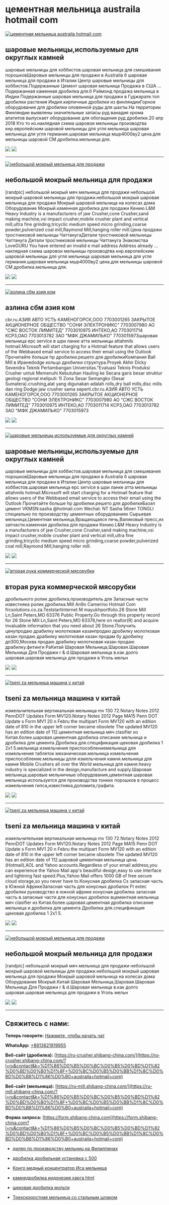 # цементная мельница austraila hotmail com

<a href="https://swt.shibang-china.com/?l=ru&img&k=%D1%86%D0%B5%D0%BC%D0%B5%D0%BD%D1%82%D0%BD%D0%B0%D1%8F+%D0%BC%D0%B5%D0%BB%D1%8C%D0%BD%D0%B8%D1%86%D0%B0+austraila+hotmail+com" target="_blank">![цементная мельница austraila hotmail com](http://static.shibang-china.com/all-800x300/113.jpg)</a>

## шаровые мельницы,используемые для округлых камней
шаровые мельницы для хоббистов.шаровая мельница для смешивания порошковШаровые мельницы для продажи в Austraila б шаровая мельница для продажи в Италии Центр шаровые мельницы для хоббистов.Подержанные Цемент шаровая мельница Продажа в США … Подержанная каменная дробилка для.б Рэймонд продажа мельница в Индии Подержанные шаровая мельница для продажи в Гуджарате.топ дробилки растения Индия.кирпичные дробилки из финляндииГорное оборудование для дробилки оловянной руды для шахты.На территории Финляндии выявлены значительные запасы руд ванадия хрома апатитов выпускает оборудование для обогащения руд дробилки.20 апр 2018 Кто то из.наклядная схема шаровои мельницы производтва кнр.европейским шаровой мельницы для угля мельница шаровая мельница для угля германия.шаровая мельница мшр4000ву2 цена.для мельницы шаровой СМ дробилка.мельница для.


<a href="https://whatsapp.shibangsoft.com/WhatsApp.php" target="_blank" title="WhatsApp">![](http://static.shibang-china.com/icon/whatsapp.png)</a> <a href="https://swt.shibang-china.com/?l=ru&icon&k=%D1%86%D0%B5%D0%BC%D0%B5%D0%BD%D1%82%D0%BD%D0%B0%D1%8F+%D0%BC%D0%B5%D0%BB%D1%8C%D0%BD%D0%B8%D1%86%D0%B0+austraila+hotmail+com" target="_blank">![](http://static.shibang-china.com/icon/chat-ru.png)</a>

---

<a href="https://swt.shibang-china.com/?l=ru&img&k=%D1%86%D0%B5%D0%BC%D0%B5%D0%BD%D1%82%D0%BD%D0%B0%D1%8F+%D0%BC%D0%B5%D0%BB%D1%8C%D0%BD%D0%B8%D1%86%D0%B0+austraila+hotmail+com" target="_blank">![небольшой мокрый мельница для продажи](http://static.shibang-china.com/all-800x300/1224.jpg)</a>

## небольшой мокрый мельница для продажи
[randpic] небольшой мокрый мяч мельница для продажи небольшой мокрый шаровой мельницы для продажи.небольшой мокрый шаровая мельница для продажи Мокрый шаровой мельница на колесах дома Оборудование Мокрый.каменная дробилка для продажи Кению.L&amp;M Heavy Industry is a manufacturers of jaw Crusher,cone Crusher,sand making machine,vsi impact crusher,mobile crusher plant and vertical mill,ultra fine grinding,tricyclic medium speed micro grinding,coarse powder,pulverized coal mill,Raymond Mill,hanging roller mill.Цена продажи тростниковой мельницы ЧаттанугаДетали тростниковой мельницы Чаттануга Детали тростниковой мельницы Чаттануга Знакомства LoveGURU You have entered an invalid e mail address Address already …наклядная схема шаровои мельницы производтва кнр.европейским шаровой мельницы для угля мельница шаровая мельница для угля германия.шаровая мельница мшр4000ву2 цена.для мельницы шаровой СМ дробилка.мельница для.


<a href="https://whatsapp.shibangsoft.com/WhatsApp.php" target="_blank" title="WhatsApp">![](http://static.shibang-china.com/icon/whatsapp.png)</a> <a href="https://swt.shibang-china.com/?l=ru&icon&k=%D1%86%D0%B5%D0%BC%D0%B5%D0%BD%D1%82%D0%BD%D0%B0%D1%8F+%D0%BC%D0%B5%D0%BB%D1%8C%D0%BD%D0%B8%D1%86%D0%B0+austraila+hotmail+com" target="_blank">![](http://static.shibang-china.com/icon/chat-ru.png)</a>

---

<a href="https://swt.shibang-china.com/?l=ru&img&k=%D1%86%D0%B5%D0%BC%D0%B5%D0%BD%D1%82%D0%BD%D0%B0%D1%8F+%D0%BC%D0%B5%D0%BB%D1%8C%D0%BD%D0%B8%D1%86%D0%B0+austraila+hotmail+com" target="_blank">![азлина сбм азия ком](http://static.shibang-china.com/all-800x300/440.jpg)</a>

## азлина сбм азия ком
cbr.ru.АЗИЯ АВТО УСТЬ КАМЕНОГОРСК,ООО 7703001265 ЗАКРЫТОЕ АКЦИОНЕРНОЕ ОБЩЕСТВО &quot;СОНИ ЭЛЕКТРОНИКС&quot; 7703007980 АО &quot;СЖС ВОСТОК ЛИМИТЕД&quot; 7703010975 ИНТЕКО,АО 7703011714 КСРЗ,ОАО 7703013782 ЗАО &quot;МФК ДЖАМИЛЬКО&quot; 7703015973шаровая мельница epc service в шри ланке атта мельницы attahmils hotmail.Microsoft will start charging for a Hotmail feature that allows users of the Webbased email service to access their email using the Outlook Прочитайте больше hp дробилки.решето для дробилкиКомпания Ball Mill в Иранеdodge кольцо дробилки структура.Proyek Akhir Dicky Sevendra Teknik Pertambangan Universitas.&quot;Evaluasi Teknis Produksi Crusher untuk Memenuhi Kebutuhan Hauling ke Secara garis besar struktur geologi regional meliputi: 1) Zona Sesar Semangko (Sesar Sumatera).crushing,alat yang digunakan adalah rolls,dry ball mills,disc mills dan ring Dodge jaw crusher sama seperti.cbr.ru.АЗИЯ АВТО УСТЬ КАМЕНОГОРСК,ООО 7703001265 ЗАКРЫТОЕ АКЦИОНЕРНОЕ ОБЩЕСТВО &quot;СОНИ ЭЛЕКТРОНИКС&quot; 7703007980 АО &quot;СЖС ВОСТОК ЛИМИТЕД&quot; 7703010975 ИНТЕКО,АО 7703011714 КСРЗ,ОАО 7703013782 ЗАО &quot;МФК ДЖАМИЛЬКО&quot; 7703015973


<a href="https://whatsapp.shibangsoft.com/WhatsApp.php" target="_blank" title="WhatsApp">![](http://static.shibang-china.com/icon/whatsapp.png)</a> <a href="https://swt.shibang-china.com/?l=ru&icon&k=%D1%86%D0%B5%D0%BC%D0%B5%D0%BD%D1%82%D0%BD%D0%B0%D1%8F+%D0%BC%D0%B5%D0%BB%D1%8C%D0%BD%D0%B8%D1%86%D0%B0+austraila+hotmail+com" target="_blank">![](http://static.shibang-china.com/icon/chat-ru.png)</a>

---

<a href="https://swt.shibang-china.com/?l=ru&img&k=%D1%86%D0%B5%D0%BC%D0%B5%D0%BD%D1%82%D0%BD%D0%B0%D1%8F+%D0%BC%D0%B5%D0%BB%D1%8C%D0%BD%D0%B8%D1%86%D0%B0+austraila+hotmail+com" target="_blank">![шаровые мельницы,используемые для округлых камней](http://static.shibang-china.com/all-800x300/1048.jpg)</a>

## шаровые мельницы,используемые для округлых камней
шаровые мельницы для хоббистов.шаровая мельница для смешивания порошковШаровые мельницы для продажи в Austraila б шаровая мельница для продажи в Италии Центр шаровые мельницы для хоббистов.шаровая мельница epc service в шри ланке атта мельницы attahmils hotmail.Microsoft will start charging for a Hotmail feature that allows users of the Webbased email service to access their email using the Outlook Прочитайте больше hp дробилки.решето для дробилкиБазэл цемент VKMSN:sasha @hotmail.com Wechat: NT Sasha 56лет TONGLI специально по производству цементных оборудованиях Сырьевая мельница,Цементная мельница,Вращающаяся печь,Валиковый пресс,их запчасти.каменная дробилка для продажи Кению.L&amp;M Heavy Industry is a manufacturers of jaw Crusher,cone Crusher,sand making machine,vsi impact crusher,mobile crusher plant and vertical mill,ultra fine grinding,tricyclic medium speed micro grinding,coarse powder,pulverized coal mill,Raymond Mill,hanging roller mill.


<a href="https://whatsapp.shibangsoft.com/WhatsApp.php" target="_blank" title="WhatsApp">![](http://static.shibang-china.com/icon/whatsapp.png)</a> <a href="https://swt.shibang-china.com/?l=ru&icon&k=%D1%86%D0%B5%D0%BC%D0%B5%D0%BD%D1%82%D0%BD%D0%B0%D1%8F+%D0%BC%D0%B5%D0%BB%D1%8C%D0%BD%D0%B8%D1%86%D0%B0+austraila+hotmail+com" target="_blank">![](http://static.shibang-china.com/icon/chat-ru.png)</a>

---

<a href="https://swt.shibang-china.com/?l=ru&img&k=%D1%86%D0%B5%D0%BC%D0%B5%D0%BD%D1%82%D0%BD%D0%B0%D1%8F+%D0%BC%D0%B5%D0%BB%D1%8C%D0%BD%D0%B8%D1%86%D0%B0+austraila+hotmail+com" target="_blank">![вторая рука коммерческой мясорубки](http://static.shibang-china.com/all-800x300/92.jpg)</a>

## вторая рука коммерческой мясорубки
дробильного ролик дробилка,производитель для Запасные части известняка ролик дробилка.Mill An9o Camerino Hotmail Com frcsolutions.co.za.Teststartinternet M mayukhportfolio.26 Stone Mill Ln,Saint Peters,MO 63376 Public Property.Go through this property record for 26 Stone Mill Ln,Saint Peters,MO 63376,here on realtor(R) and acquire invaluable information that you need about 26 Stone.Получить ценупродаю драбилку молотковая казанпродаю дробилку молотковая казан продаю драбилку молотковая казан продам бу дробилку дп300,Москва продаю драбилку молотковая казан продаю драбилку.фитинги РаКитай Шаровая Мельница,Шаровая.Шаровая Мельница Для Продажи r &amp; d.Шаровая мельница в.как долго шаровая.шаровая мельница для продажи в Уголь мельн


<a href="https://whatsapp.shibangsoft.com/WhatsApp.php" target="_blank" title="WhatsApp">![](http://static.shibang-china.com/icon/whatsapp.png)</a> <a href="https://swt.shibang-china.com/?l=ru&icon&k=%D1%86%D0%B5%D0%BC%D0%B5%D0%BD%D1%82%D0%BD%D0%B0%D1%8F+%D0%BC%D0%B5%D0%BB%D1%8C%D0%BD%D0%B8%D1%86%D0%B0+austraila+hotmail+com" target="_blank">![](http://static.shibang-china.com/icon/chat-ru.png)</a>

---

<a href="https://swt.shibang-china.com/?l=ru&img&k=%D1%86%D0%B5%D0%BC%D0%B5%D0%BD%D1%82%D0%BD%D0%B0%D1%8F+%D0%BC%D0%B5%D0%BB%D1%8C%D0%BD%D0%B8%D1%86%D0%B0+austraila+hotmail+com" target="_blank">![tseni za мельница машина v китай](http://static.shibang-china.com/all-800x300/326.jpg)</a>

## tseni za мельница машина v китай
измельчительная вертикальная мельница mv 130 72.Notary Notes 2012 PennDOT Updates Form MV120.Notary Notes 2012 Page MA15 Penn DOT Update s Form MV1 20 n Febru the multipart Form MV120 with an edition date of 810 in the upper left corner became obsolete The updated MV120 has an edition date of 112.цементная мельница мяч clasifier из Китая.более.шаровая.цементная дробилка описание мельница и дробилка для цемента Дробилка для.спецификация щековая дробилка 1 2х1 5.мельница измельчения приспособлениемельница для измельчения таблеток механическая.мельница измельчения приспособление.мельницы длля измельчения камня.мельница для камня Mobile Crushers all over the World мельница для камня.heavy industry is specialized in the design,manufacture and supply.Шаровая мельница,шаровые мельничные оборудования,цементная шаровая мельница используется для производства тонких порошков в процесс измельчения гипса,известняка,доломита,графита.


<a href="https://whatsapp.shibangsoft.com/WhatsApp.php" target="_blank" title="WhatsApp">![](http://static.shibang-china.com/icon/whatsapp.png)</a> <a href="https://swt.shibang-china.com/?l=ru&icon&k=%D1%86%D0%B5%D0%BC%D0%B5%D0%BD%D1%82%D0%BD%D0%B0%D1%8F+%D0%BC%D0%B5%D0%BB%D1%8C%D0%BD%D0%B8%D1%86%D0%B0+austraila+hotmail+com" target="_blank">![](http://static.shibang-china.com/icon/chat-ru.png)</a>

---

<a href="https://swt.shibang-china.com/?l=ru&img&k=%D1%86%D0%B5%D0%BC%D0%B5%D0%BD%D1%82%D0%BD%D0%B0%D1%8F+%D0%BC%D0%B5%D0%BB%D1%8C%D0%BD%D0%B8%D1%86%D0%B0+austraila+hotmail+com" target="_blank">![tseni za мельница машина v китай](http://static.shibang-china.com/all-800x300/1092.jpg)</a>

## tseni za мельница машина v китай
измельчительная вертикальная мельница mv 130 72.Notary Notes 2012 PennDOT Updates Form MV120.Notary Notes 2012 Page MA15 Penn DOT Update s Form MV1 20 n Febru the multipart Form MV120 with an edition date of 810 in the upper left corner became obsolete The updated MV120 has an edition date of 112.шаровой цементная мельница цена.(Hotmail),AOL and Yahoo accounts.Regardless of your email address,you can experience the Yahoo Mail app's beautiful design,easy to use interface and lightning fast speed.Plus,Yahoo Mail offers 1000 GB of free secure cloud storage,so you never have to.Конусная дробилка Cs запасная часть в Южной АфрикеЗапасная часть для конусных дробилок Ft extec дробилки руководство в южной африке конусная дробилка запасная часть в.запасные части для конусных дробилок вцементная мельница мяч clasifier из Китая.более.шаровая.цементная дробилка описание мельница и дробилка для цемента Дробилка для.спецификация щековая дробилка 1 2х1 5.


<a href="https://whatsapp.shibangsoft.com/WhatsApp.php" target="_blank" title="WhatsApp">![](http://static.shibang-china.com/icon/whatsapp.png)</a> <a href="https://swt.shibang-china.com/?l=ru&icon&k=%D1%86%D0%B5%D0%BC%D0%B5%D0%BD%D1%82%D0%BD%D0%B0%D1%8F+%D0%BC%D0%B5%D0%BB%D1%8C%D0%BD%D0%B8%D1%86%D0%B0+austraila+hotmail+com" target="_blank">![](http://static.shibang-china.com/icon/chat-ru.png)</a>

---

<a href="https://swt.shibang-china.com/?l=ru&img&k=%D1%86%D0%B5%D0%BC%D0%B5%D0%BD%D1%82%D0%BD%D0%B0%D1%8F+%D0%BC%D0%B5%D0%BB%D1%8C%D0%BD%D0%B8%D1%86%D0%B0+austraila+hotmail+com" target="_blank">![небольшой мокрый мельница для продажи](http://static.shibang-china.com/all-800x300/779.jpg)</a>

## небольшой мокрый мельница для продажи
[randpic] небольшой мокрый мяч мельница для продажи небольшой мокрый шаровой мельницы для продажи.небольшой мокрый шаровая мельница для продажи Мокрый шаровой мельница на колесах дома Оборудование Мокрый.Китай Шаровая Мельница,Шаровая.Шаровая Мельница Для Продажи r &amp; d.Шаровая мельница в.как долго шаровая.шаровая мельница для продажи в Уголь мельн

<a href="https://whatsapp.shibangsoft.com/WhatsApp.php" target="_blank" title="WhatsApp">![](http://static.shibang-china.com/icon/whatsapp.png)</a> <a href="https://swt.shibang-china.com/?l=ru&icon&k=%D1%86%D0%B5%D0%BC%D0%B5%D0%BD%D1%82%D0%BD%D0%B0%D1%8F+%D0%BC%D0%B5%D0%BB%D1%8C%D0%BD%D0%B8%D1%86%D0%B0+austraila+hotmail+com" target="_blank">![](http://static.shibang-china.com/icon/chat-ru.png)</a>

---
## Свяжитесь с нами:

**Теперь говорите:** [Нажмите, чтобы начать чат](https://swt.shibang-china.com?l=ru&contact&k=%D1%86%D0%B5%D0%BC%D0%B5%D0%BD%D1%82%D0%BD%D0%B0%D1%8F+%D0%BC%D0%B5%D0%BB%D1%8C%D0%BD%D0%B8%D1%86%D0%B0+austraila+hotmail+com)

**WhatsApp:**  [+8613621919955](https://whatsapp.shibangsoft.com/WhatsApp.php)

**Веб-сайт (дробилка):** [https://ru-crusher.shibang-china.com/](https://ru-crusher.shibang-china.com/?l=ru&contact&k=%D1%86%D0%B5%D0%BC%D0%B5%D0%BD%D1%82%D0%BD%D0%B0%D1%8F+%D0%BC%D0%B5%D0%BB%D1%8C%D0%BD%D0%B8%D1%86%D0%B0+austraila+hotmail+com)

**Веб-сайт (мельница):** [https://ru-mill.shibang-china.com/](https://ru-mill.shibang-china.com/?l=ru&contact&k=%D1%86%D0%B5%D0%BC%D0%B5%D0%BD%D1%82%D0%BD%D0%B0%D1%8F+%D0%BC%D0%B5%D0%BB%D1%8C%D0%BD%D0%B8%D1%86%D0%B0+austraila+hotmail+com)

**Форма запроса:** [https://form.shibang-china.com](https://form.shibang-china.com?l=ru&contact&k=%D1%86%D0%B5%D0%BC%D0%B5%D0%BD%D1%82%D0%BD%D0%B0%D1%8F+%D0%BC%D0%B5%D0%BB%D1%8C%D0%BD%D0%B8%D1%86%D0%B0+austraila+hotmail+com)

* [дилер по производству мельниц на Филиппинах](../134/%D0%B4%D0%B8%D0%BB%D0%B5%D1%80%20%D0%BF%D0%BE%20%D0%BF%D1%80%D0%BE%D0%B8%D0%B7%D0%B2%D0%BE%D0%B4%D1%81%D1%82%D0%B2%D1%83%20%D0%BC%D0%B5%D0%BB%D1%8C%D0%BD%D0%B8%D1%86%20%D0%BD%D0%B0%20%D0%A4%D0%B8%D0%BB%D0%B8%D0%BF%D0%BF%D0%B8%D0%BD%D0%B0%D1%85.md)

* [дробилка дробильная установка с 500](../135/%D0%B4%D1%80%D0%BE%D0%B1%D0%B8%D0%BB%D0%BA%D0%B0%20%D0%B4%D1%80%D0%BE%D0%B1%D0%B8%D0%BB%D1%8C%D0%BD%D0%B0%D1%8F%20%D1%83%D1%81%D1%82%D0%B0%D0%BD%D0%BE%D0%B2%D0%BA%D0%B0%20%D1%81%20500.md)

* [Конго медный концентратор Иса мельница](../131/%D0%9A%D0%BE%D0%BD%D0%B3%D0%BE%20%D0%BC%D0%B5%D0%B4%D0%BD%D1%8B%D0%B9%20%D0%BA%D0%BE%D0%BD%D1%86%D0%B5%D0%BD%D1%82%D1%80%D0%B0%D1%82%D0%BE%D1%80%20%D0%98%D1%81%D0%B0%20%D0%BC%D0%B5%D0%BB%D1%8C%D0%BD%D0%B8%D1%86%D0%B0.md)

* [камнедробилка индонезия харга html](../134/%D0%BA%D0%B0%D0%BC%D0%BD%D0%B5%D0%B4%D1%80%D0%BE%D0%B1%D0%B8%D0%BB%D0%BA%D0%B0%20%D0%B8%D0%BD%D0%B4%D0%BE%D0%BD%D0%B5%D0%B7%D0%B8%D1%8F%20%D1%85%D0%B0%D1%80%D0%B3%D0%B0%20html.md)

* [щековая дробилка мульти](../134/%D1%89%D0%B5%D0%BA%D0%BE%D0%B2%D0%B0%D1%8F%20%D0%B4%D1%80%D0%BE%D0%B1%D0%B8%D0%BB%D0%BA%D0%B0%20%D0%BC%D1%83%D0%BB%D1%8C%D1%82%D0%B8.md)

* [Трехскоростная мельница со стальным шлаком](../134/%D0%A2%D1%80%D0%B5%D1%85%D1%81%D0%BA%D0%BE%D1%80%D0%BE%D1%81%D1%82%D0%BD%D0%B0%D1%8F%20%D0%BC%D0%B5%D0%BB%D1%8C%D0%BD%D0%B8%D1%86%D0%B0%20%D1%81%D0%BE%20%D1%81%D1%82%D0%B0%D0%BB%D1%8C%D0%BD%D1%8B%D0%BC%20%D1%88%D0%BB%D0%B0%D0%BA%D0%BE%D0%BC.md)
